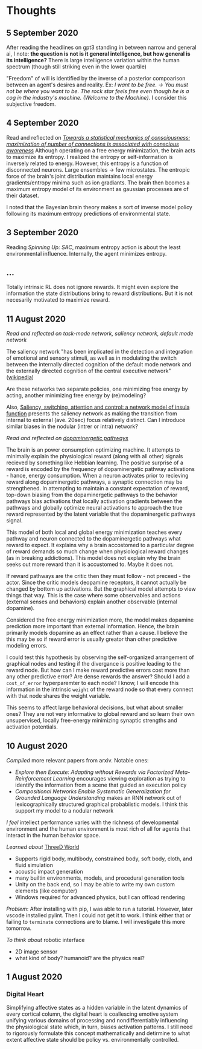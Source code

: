 # Thoughts

## 5 September 2020



After reading the headlines on gpt3 standing in between narrow and general ai, I note: **the question is not is it general intelligence, but how general is its intelligence?** There is large intelligence variation within the human spectrum (though still striking even in the lower quartile)

"Freedom" of will is identified by the inverse of a posterior compoarison between an agent's desires and reality. Ex: *I want to be free. -> You must not be where you want to be. The rock star feels free even though he is a cog in the industry's machine. (Welcome to the Machine)*. I consider this subjective freedom.

## 4 September 2020

Read and reflected on [*Towards a statistical mechanics of consciousness: maximization of number of connections is associated with conscious awareness*](https://arxiv.org/abs/1606.00821) Although operating on a free energy minimization, the brain acts to maximize its entropy. I realized the entropy or self-information is inversely related to energy. However, this entropy is a function of disconnected neurons. Large ensembles -> few microstates. The entropic force of the brain's joint distribution maintains local energy gradients/entropy minima such as ion gradiants. The brain then bcomes a maximum entropy model of its environment as gaussian processes are of their dataset.

I noted that the Bayesian brain theory makes a sort of inverse model policy following its maximum entropy predictions of environmental state.

## 3 September 2020

Reading *Spinning Up: SAC*, maximum entropy action is about the least environmental influence. Internally, the agent minimizes entropy.

## ...

Totally intrinsic RL does not ignore rewards. It might even explore the information the state distributions bring to reward distributions. But it is not necesarily motivated to maximize reward. 

## 11 August 2020

*Read and reflected on task-mode network, saliency network, default mode network*

The saliency network "has been implicated in the detection and integration of emotional and sensory stimuli, as well as in modulating the switch between the internally directed cognition of the default mode network and the externally directed cognition of the central executive network" ([wikipedia](https://en.wikipedia.org/wiki/Salience_network#Function))

Are these networks two separate policies, one minimizing free energy by acting, another minimizing free energy by (re)modeling?

Also, [Saliency, switching, attention and control: a network model of insula function](https://www.ncbi.nlm.nih.gov/pmc/articles/PMC2899886/) presents the saliency network as making the transition from internal to external (ave. 20sec) focus relatively distinct. Can I introduce similar biases in the nodular (intrer or intra) network?

*Read and reflected on [dopaminergetic pathways](https://en.wikipedia.org/wiki/Dopaminergic_pathways#Function)*

The brain is an power consumption optimizing machine. It attempts to minimally explain the physiological reward (along with all other) signals recieved by something like Hebbian learning. The positive surprise of a reward is encoded by the frequency of dopaminergetic pathway activations - hance, energy consumption. When a neuron activates prior to recieving reward along dopaminergetic pathways, a synaptic connection may be strengthened. In attempting to maintain a constant expectation of reward, top-down biasing from the dopaminergetic pathways to the behavior pathways bias activations that locally activation gradients between the pathways and globally optimize neural activations to approach the true reward represented by the latent variable that the dopaminergetic pathways signal.

This model of both local and global energy minimization teaches every pathway and neuron connected to the dopaminergetic pathways what reward to expect. It explains why a brain accostomed to a particular degree of reward demands so much change when physiological reward changes (as in breaking addictions). This model does not explain why the brain seeks out more reward than it is accustomed to. Maybe it does not.

If reward pathways are the critic then they must follow - not preceed - the actor. Since the critic models deopamine receptors, it cannot actually be changed by bottom up activations. But the graphical model attempts to view things that way. This is the case where some observables and actions (external senses and behaviors) explain another observable (internal dopamine).

Considered the free energy minimization more, the model makes dopamine prediction more important than external information. Hence, the brain primarily models dopamine as an effect rather than a cause. I believe the this may be so if reward error is usually greator than other predictive modeling errors.

I could test this hypothesis by observing the self-organized arrangement of graphical nodes and testing if the divergance is positive leading to the reward node. But how can I make reward predictive errors cost more than any other predictive error? Are dense rewards the answer? Should I add a `cost_of_error` hyperparemter to each node? I know, I will encode this information in the intrinsic `weight` of the reward node so that every connect with that node shares the weight variable. 

This seems to affect large behavioral decisions, but what about smaller ones? They are not very informative to global reward and so learn their own unsupervised, locally free-energy minimizing synaptic strengths and activation potentials.

## 10 August 2020

*Compiled* more relevant papers from arxiv. Notable ones:
- *Explore then Execute: Adapting without Rewards via Factorized Meta-Reinforcement Learning* encourages viewing exploration as trying to identify the information from a scene that guided an execution policy
- *Compositional Networks Enable Systematic Generalization for Grounded Language Understanding* makes an RNN network out of lexicographically structured graphical probablistic models. I think this support my model to a nodular network

*I feel* intellect performance varies with the richness of developmental environment and the human environment is most rich of all for agents that interact in the human behavior space.

*Learned about* [ThreeD World](http://threedworld.org/)
  - Supports rigid body, multibody, constrained body, soft body, cloth, and fluid simulation
  - acoustic impact generation
  - many builtin environments, models, and procedural generation tools
  - Unity on the back end, so I may be able to write my own custom elements (like computer)
  - Windows required for advanced physics, but I can offload rendering

*Problem*: After installing with pip, I was able to run a tutorial. However, later vscode installed pylint. Then I could not get it to work. I think either that or failing to `terminate` connections are to blame. I will investigate this more tomorrow.

*To think about* robotic interface
  - 2D image sensor
  - what kind of body? humanoid? are the physics real?

## 1 August 2020

### Digital Heart

Simplifying affective states as a hidden variable in the latent dynamics of every cortical column, the digital heart is coallescing emotive system unifying various domains of processing and nondifferentiably influencing the physiological state which, in turn, biases activation patterns. I still need to rigorously formulate this concept mathematically and detirmine to what extent affective state should be policy vs. environmentally controlled. 
